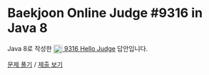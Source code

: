 # Baekjoon Online Judge #9316 in Java 8
Java 8로 작성한 [<img src="https://static.solved.ac/tier_small/2.svg" height="20" align="center">
9316 Hello Judge](https://www.acmicpc.net/problem/9316) 답안입니다.

[문제 풀기](https://www.acmicpc.net/problem/9316) /
[제출 보기](https://www.acmicpc.net/source/88663860)
